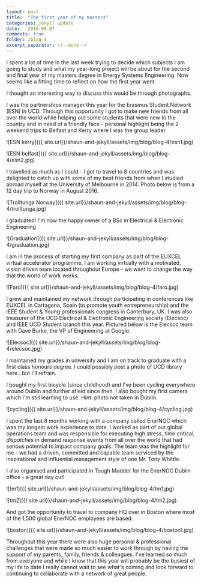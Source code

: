 ```yaml
---
layout: post
title:  "The first year of my masters"
categories: jekyll update
date:   2016-09-07
comments: true
folder: /blog-4
excerpt_separator: <!--more-->
---
```


I spent a lot of time in the last week trying to decide which subjects I am going to study and what my year-long project
will be about for the second and final year of my masters degree in Energy Systems Engineering. 
Now seems like a fitting time to reflect on how the first year went.

<!--more-->

I thought an interesting way to discuss this would be through photographs.

I was the partnerships manager this year for the Erasmus Student Network (ESN) in UCD. Through this opportunity I 
got to make new friends from all over the world while helping out some students that were new to the country and in need of
a friendly face - personal highlight being the 2 weekend trips to Belfast and Kerry where I was the group leader.

![ESN kerry]({{ site.url}}/shaun-and-jekyll/assets/img/blog/blog-4/esn1.jpg)

![ESN belfast]({{ site.url}}/shaun-and-jekyll/assets/img/blog/blog-4/esn2.jpg)

I travelled as much as I could - I got to travel to 8 countries and was delighted to catch up with some of my
best friends from when I studied abroad myself at the University of Melbourne in 2014. Photo below is from a 12 day trip to 
Norway in August 2016.

![Trolltunga Norway]({{ site.url}}/shaun-and-jekyll/assets/img/blog/blog-4/trolltunga.jpg)

I graduated! I'm now the happy owner of a BSc in Electrical & Electronic Engineering

![Graduation]({{ site.url}}/shaun-and-jekyll/assets/img/blog/blog-4/graduation.jpg)

I am in the process of starting my first company as part of the EUXCEL virtual accelerator programme. I am working virtually with
a motivated, vision driven team located throughout Europe - we want to change the way that the world of work *works*.

![Faro]({{ site.url}}/shaun-and-jekyll/assets/img/blog/blog-4/faro.jpg)

I grew and maintained my network through participating in conferences like EUXCEL in Cartagena, Spain (to promote youth 
entrepreneurship)
and the IEEE Student & Young professionals congress in Canterbury, UK. I was also treasurer of the UCD Electrical & Electronic
Engineering society (Elecsoc) and IEEE UCD Student branch this year. Pictured below is the Elecsoc team with Dave Burke, the VP
of Engineering at Google.

![Elecsoc]({{ site.url}}/shaun-and-jekyll/assets/img/blog/blog-4/elecsoc.jpg)

I maintained my grades in university and I am on track to graduate with a first class honours degree. I could possibly
post a photo of UCD library here...but I'll refrain.

I bought my first bicycle (since childhood) and I've been cycling everywhere around Dublin and further afield since then. I
also bought my first camera which I'm still learning to use. Hint: photo not taken in Dublin.

![cycling]({{ site.url}}/shaun-and-jekyll/assets/img/blog/blog-4/cycling.jpg)

I spent the last 8 months working with a company called EnerNOC which was my longest work experience to date. I worked as 
part of our global operations team and was responsible for executing high stress, time critical,
*dispatches* in demand response events from all over the world that had serious potential to impact company goals. The team
was the highlight for me - we had a driven, committed and capable team serviced by the inspirational and influential 
management style of one Mr. Tony Whittle.

I also organised and participated in Tough Mudder for the EnerNOC Dublin office - a great day out!

![tm1]({{ site.url}}/shaun-and-jekyll/assets/img/blog/blog-4/tm1.jpg)

![tm2]({{ site.url}}/shaun-and-jekyll/assets/img/blog/blog-4/tm2.jpg)

And got the opportunity to travel to company HQ over in Boston where most of the 1,500 global EnerNOC employees are based.

![boston]({{ site.url}}/shaun-and-jekyll/assets/img/blog/blog-4/boston1.jpg)

Throughout this year there were also huge personal & professional challenges that were made so much easier to work through by
having the support of my parents, family, friends & colleagues. I've learned so much from everyone and while I know that
this year will probably be the busiest of my life to date I really cannot wait to see what's coming 
and look forward to continuing to collaborate with a network of great people.
